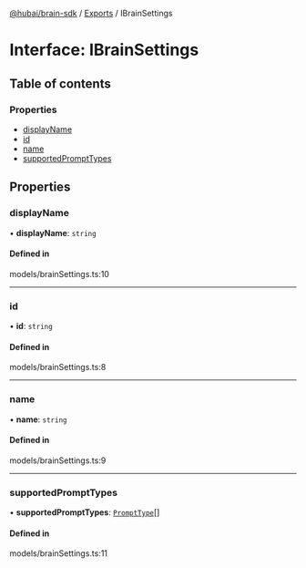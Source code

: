 [@hubai/brain-sdk](../README.md) / [Exports](../modules.md) / IBrainSettings

# Interface: IBrainSettings

## Table of contents

### Properties

- [displayName](IBrainSettings.md#displayname)
- [id](IBrainSettings.md#id)
- [name](IBrainSettings.md#name)
- [supportedPromptTypes](IBrainSettings.md#supportedprompttypes)

## Properties

### displayName

• **displayName**: `string`

#### Defined in

models/brainSettings.ts:10

___

### id

• **id**: `string`

#### Defined in

models/brainSettings.ts:8

___

### name

• **name**: `string`

#### Defined in

models/brainSettings.ts:9

___

### supportedPromptTypes

• **supportedPromptTypes**: [`PromptType`](../enums/PromptType.md)[]

#### Defined in

models/brainSettings.ts:11
